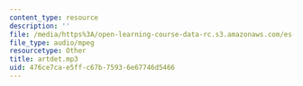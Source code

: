 ```yaml
---
content_type: resource
description: ''
file: /media/https%3A/open-learning-course-data-rc.s3.amazonaws.com/es-s41-speak-italian-with-your-mouth-full-spring-2012/476ce7cae5ffc67b75936e67746d5466_artdet.mp3
file_type: audio/mpeg
resourcetype: Other
title: artdet.mp3
uid: 476ce7ca-e5ff-c67b-7593-6e67746d5466
---
```

